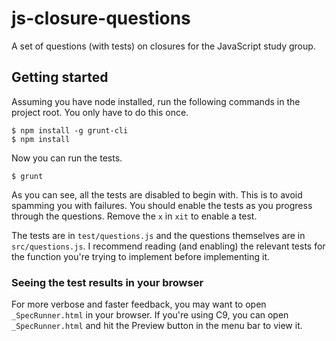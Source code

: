 js-closure-questions
====================

A set of questions (with tests) on closures for the JavaScript study group.

## Getting started
Assuming you have node installed, run the following commands in the project root. You only have to do this once.
```
$ npm install -g grunt-cli
$ npm install
```
Now you can run the tests.
```
$ grunt
```
As you can see, all the tests are disabled to begin with. This is to avoid spamming you with failures. You should enable
the tests as you progress through the questions. Remove the `x` in `xit` to enable a test.

The tests are in `test/questions.js` and the questions themselves are in `src/questions.js`. I recommend reading (and
enabling) the relevant tests for the function you're trying to implement before implementing it.

### Seeing the test results in your browser

For more verbose and faster feedback, you may want to open `_SpecRunner.html` in your browser. If you're using C9, you
can open `_SpecRunner.html` and hit the Preview button in the menu bar to view it.
